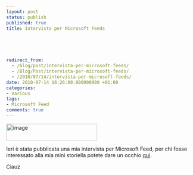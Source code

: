```yaml
---
layout: post
status: publish
published: true
title: Intervista per Microsoft Feeds




  
redirect_from: 
  - /blog/post/intervista-per-microsoft-feeds/
  - /Blog/Post/intervista-per-microsoft-feeds/
  - /2010/07/14/intervista-per-microsoft-feeds/
date: 2010-07-14 16:26:00.000000000 +01:00
categories:
- Various
tags:
- Microsoft Feed
comments: true
---
```

<p><a href="http://tostring.it/UserFiles/imperugo/image_2.png" rel="shadowbox"><img style="border-right-width: 0px; margin: 0px; display: inline; border-top-width: 0px; border-bottom-width: 0px; border-left-width: 0px" class="wlDisabledImage" title="image" border="0" alt="image" src="http://tostring.it/UserFiles/imperugo/image_thumb.png" width="244" height="45" /></a></p>  <p>Ieri è stata pubblicata una mia intervista per Microsoft Feed, per chi fosse interessato alla mia mini storiella potete dare un occhio <a title="Meet Ugo Lattanzi – ASP.NET MVP from Italy" href="http://microsoftfeed.com/2010/meet-ugo-lattanzi-asp-net-mvp-from-italy/" target="_blank">qui</a>.</p>  <p>Ciauz</p>
